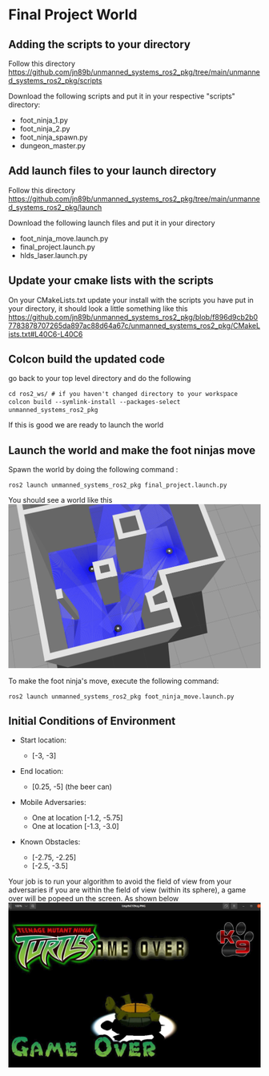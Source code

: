# Final Project World 

## Adding the scripts to your directory 
Follow this directory https://github.com/jn89b/unmanned_systems_ros2_pkg/tree/main/unmanned_systems_ros2_pkg/scripts

Download the following scripts and put it in your respective "scripts" directory:
- foot_ninja_1.py
- foot_ninja_2.py
- foot_ninja_spawn.py
- dungeon_master.py

## Add launch files to your launch directory
Follow this directory https://github.com/jn89b/unmanned_systems_ros2_pkg/tree/main/unmanned_systems_ros2_pkg/launch

Download the following launch files and put it in your directory 
- foot_ninja_move.launch.py
- final_project.launch.py
- hlds_laser.launch.py


## Update your cmake lists with the scripts 
On your CMakeLists.txt update your install with the scripts you have put in your directory, it should look a little something like this https://github.com/jn89b/unmanned_systems_ros2_pkg/blob/f896d9cb2b07783878707265da897ac88d64a67c/unmanned_systems_ros2_pkg/CMakeLists.txt#L40C6-L40C6

## Colcon build the updated code
go back to your top level directory and do the following
```
cd ros2_ws/ # if you haven't changed directory to your workspace
colcon build --symlink-install --packages-select unmanned_systems_ros2_pkg 

```

If this is good we are ready to launch the world 

## Launch the world and make the foot ninjas move 
Spawn the world by doing the following command :
```
ros2 launch unmanned_systems_ros2_pkg final_project.launch.py  
```

You should see a world like this ![World](world_project.png)


To make the foot ninja's move, execute the following command:
```
ros2 launch unmanned_systems_ros2_pkg foot_ninja_move.launch.py 
```

## Initial Conditions of Environment 
- Start location:
  - [-3, -3]
- End location:
  - [0.25, -5] (the beer can)
- Mobile Adversaries:
  - One at location [-1.2, -5.75] 
  - One at location [-1.3, -3.0]

- Known Obstacles:
  - [-2.75, -2.25] 
  - [-2.5, -3.5]


Your job is to run your algorithm to avoid the field of view from your adversaries if you are within the field of view (within its sphere), a game over will be popeed un the screen. As shown below![Game_over](game_over.png)
